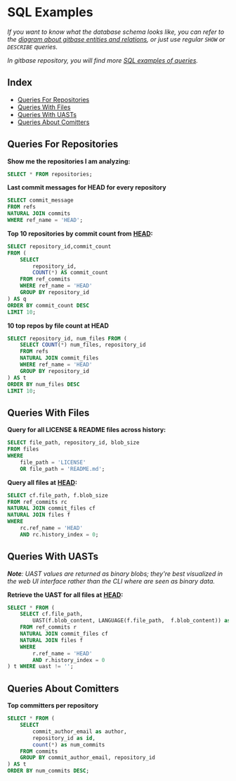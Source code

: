# SQL Examples

_If you want to know what the database schema looks like, you can refer to the_ [_diagram about gitbase entities and relations_](https://docs.sourced.tech/gitbase/using-gitbase/schema#database-diagram)_, or just use regular `SHOW` or `DESCRIBE` queries._

_In gitbase repository, you will find more_ [_SQL examples of queries_](https://docs.sourced.tech/gitbase/using-gitbase/examples)_._

## Index

* [Queries For Repositories](examples.md#queries-for-repositories)
* [Queries With Files](examples.md#queries-with-files)
* [Queries With UASTs](examples.md#queries-with-uasts)
* [Queries About Comitters](examples.md#queries-about-comitters)

## Queries For Repositories

**Show me the repositories I am analyzing:**

```sql
SELECT * FROM repositories;
```

**Last commit messages for HEAD for every repository**

```sql
SELECT commit_message
FROM refs
NATURAL JOIN commits
WHERE ref_name = 'HEAD';
```

**Top 10 repositories by commit count from** [**HEAD**](https://git-scm.com/book/en/v2/Git-Internals-Git-References#ref_the_ref)**:**

```sql
SELECT repository_id,commit_count
FROM (
    SELECT
        repository_id,
        COUNT(*) AS commit_count
    FROM ref_commits
    WHERE ref_name = 'HEAD'
    GROUP BY repository_id
) AS q
ORDER BY commit_count DESC
LIMIT 10;
```

**10 top repos by file count at HEAD**

```sql
SELECT repository_id, num_files FROM (
    SELECT COUNT(*) num_files, repository_id
    FROM refs
    NATURAL JOIN commit_files
    WHERE ref_name = 'HEAD'
    GROUP BY repository_id
) AS t
ORDER BY num_files DESC
LIMIT 10;
```

## Queries With Files

**Query for all LICENSE & README files across history:**

```sql
SELECT file_path, repository_id, blob_size
FROM files
WHERE
    file_path = 'LICENSE'
    OR file_path = 'README.md';
```

**Query all files at** [**HEAD**](https://git-scm.com/book/en/v2/Git-Internals-Git-References#ref_the_ref)**:**

```sql
SELECT cf.file_path, f.blob_size
FROM ref_commits rc
NATURAL JOIN commit_files cf
NATURAL JOIN files f
WHERE
    rc.ref_name = 'HEAD'
    AND rc.history_index = 0;
```

## Queries With UASTs

_**Note**: UAST values are returned as binary blobs; they're best visualized in the web UI interface rather than the CLI where are seen as binary data._

**Retrieve the UAST for all files at** [**HEAD**](https://git-scm.com/book/en/v2/Git-Internals-Git-References#ref_the_ref)**:**

```sql
SELECT * FROM (
    SELECT cf.file_path,
        UAST(f.blob_content, LANGUAGE(f.file_path,  f.blob_content)) as uast
    FROM ref_commits r
    NATURAL JOIN commit_files cf
    NATURAL JOIN files f
    WHERE
        r.ref_name = 'HEAD'
        AND r.history_index = 0
) t WHERE uast != '';
```

## Queries About Comitters

**Top committers per repository**

```sql
SELECT * FROM (
    SELECT
        commit_author_email as author,
        repository_id as id,
        count(*) as num_commits
    FROM commits
    GROUP BY commit_author_email, repository_id
) AS t
ORDER BY num_commits DESC;
```

